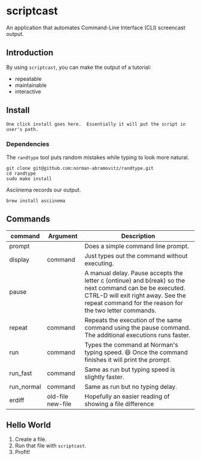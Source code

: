 # scriptcast

An application that automates Command-Line Interface (CLI) screencast output.

## Introduction

By using `scriptcast`, you can make the output of a tutorial:

  * repeatable
  * maintainable
  * interactive

## Install

```
One click install goes here.  Essentially it will put the script in user's path.
```

### Dependencies

The `randtype` tool puts random mistakes while typing to look more natural.

```
git clone git@github.com:norman-abramovitz/randtype.git
cd randtype
sudo make install
```

Asciinema records our output.

```
brew install asciinema
```

## Commands

| command | Argument | Description |
|---------|-------------------|-------------|
| prompt  | | Does a simple command line prompt. |
| display | command | Just types out the command without executing. |
| pause   | | A manual delay.  Pause accepts the letter c (ontinue) and b(reak) so the next command can be be executed. CTRL-D will exit right away. See the repeat command for the reason for the two letter commands. |
| repeat  | command | Repeats the execution of the same command using the pause command. The additional executions runs faster. |
| run | command | Types the command at Norman's typing speed. :smile:  Once the command finishes it will print the prompt. |
| run_fast | command | Same as run but typing speed is slightly faster.|
| run_normal | command | Same as run but no typing delay. |
| erdiff | old-file new-file | Hopefully an easier reading of showing a file difference |

## Hello World

1. Create a file.
2. Run that file with `scriptcast`.
3. Profit!

